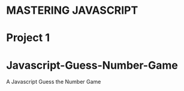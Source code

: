 # MASTERING JAVASCRIPT
# Project 1
# Javascript-Guess-Number-Game
A Javascript Guess the Number Game

